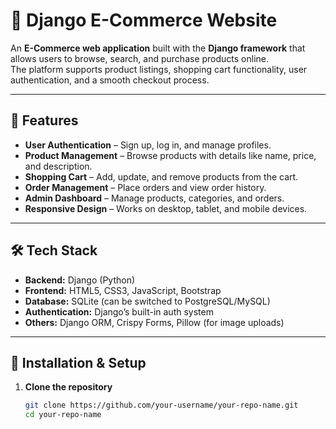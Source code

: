 # 🛒 Django E-Commerce Website

An **E-Commerce web application** built with the **Django framework** that allows users to browse, search, and purchase products online.  
The platform supports product listings, shopping cart functionality, user authentication, and a smooth checkout process.

---

## 🚀 Features

- **User Authentication** – Sign up, log in, and manage profiles.
- **Product Management** – Browse products with details like name, price, and description.
- **Shopping Cart** – Add, update, and remove products from the cart.
- **Order Management** – Place orders and view order history.
- **Admin Dashboard** – Manage products, categories, and orders.
- **Responsive Design** – Works on desktop, tablet, and mobile devices.

---

## 🛠️ Tech Stack

- **Backend:** Django (Python)
- **Frontend:** HTML5, CSS3, JavaScript, Bootstrap
- **Database:** SQLite (can be switched to PostgreSQL/MySQL)
- **Authentication:** Django’s built-in auth system
- **Others:** Django ORM, Crispy Forms, Pillow (for image uploads)

---

## 📂 Installation & Setup

1. **Clone the repository**
   ```bash
   git clone https://github.com/your-username/your-repo-name.git
   cd your-repo-name


